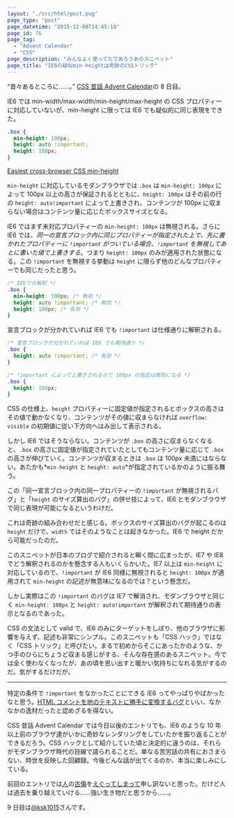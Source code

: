 ```yaml
---
layout: "./src/html/post.pug"
page_type: "post"
page_datetime: "2015-12-08T14:45:18"
page_id: 76
page_tag:
  - "Advent Calendar"
  - "CSS"
page_description: "みんなよく使ってたであろうあのスニペット"
page_title: "IE6の疑似min-heightは奇跡のCSSトリック"
---
```


“昔々あるところに……。” [CSS 昔話 Advent Calendar](http://www.adventar.org/calendars/723)の 8 日目。

IE6 では min-width/max-width/min-height/max-height の CSS プロパティーに対応していないが、min-height に限っては IE6 でも疑似的に同じ表現をできた。

<!-- prettier-ignore -->
```css
.box {
  min-height: 100px;
  height: auto !important;
  height: 100px;
}
```

[Easiest cross-browser CSS min-height](http://makezine.com/2008/03/21/easiest-crossbrowser-css-minhe/)

`min-height` に対応しているモダンブラウザでは `.box` は `min-height: 100px` によって 100px 以上の高さが保証されるとともに、`height: 100px` はその前の行の `height: auto!important` によって上書きされ、コンテンツが 100px に収まらない場合はコンテンツ量に応じたボックスサイズとなる。

IE6 ではまず未対応プロパティーの `min-height: 100px` は無視される。さらに IE6 では、_同一の宣言ブロック内に同じプロパティーが指定された上で、先に書かれたプロパティーに `!important` がついている場合、`!important` を無視してあとに書いた値で上書きする_。つまり `height: 100px` のみが適用された状態になる。この `!important` を無視する挙動は `height` に限らず他のどんなプロパティーでも同じだったと思う。

<!-- prettier-ignore -->
```css
/* IE6での解釈 */
.box {
  min-height: 100px; /* 無効 */
  height: auto !important; /* 無効 */
  height: 100px; /* 有効 */
}
```

宣言ブロックが分かれていれば IE6 でも `!important` は仕様通りに解釈される。

<!-- prettier-ignore -->
```css
/* 宣言ブロックが分かれていれば IE6 でも期待通り */
.box {
  height: auto !important; /* 有効 */
}

/* !important によって上書きされるので 100px の指定は無効になる */
.box {
  height: 100px;
}
```

CSS の仕様上、`height` プロパティーに固定値が指定されるとボックスの高さはその値で動かなくなり、コンテンツがその値に収まらなければ `overflow: visible` の初期値に従い下方向へはみ出して表示される。

しかし IE6 ではそうならない。コンテンツが `.box` の高さに収まらなくなると、`.box` の高さに固定値が指定されていたとしてもコンテンツ量に応じて `.box` の高さが伸びていく。コンテンツが収まるときは `.box` は 100px 未満にはならない。あたかも*`min-height` と `height: auto`*が指定されているかのように振る舞う。

この「同一宣言ブロック内の同一プロパティーの `!important` が無視されるバグ」と「`height` のサイズ算出のバグ」の併せ技によって、IE6 とモダンブラウザで同じ表現が可能になるというわけだ。

これは奇跡の組み合わせだと感じる。ボックスのサイズ算出のバグが起こるのは `height` だけで、`width` ではそのようなことは起きなかった。IE6 で height だから可能だったのだ。

このスニペットが日本のブログで紹介されると瞬く間に広まったが、IE7 や IE8 でどう解釈されるのかを懸念する人もいくらかいた。IE7 以上は `min-height` に対応しているので、`!important` が IE6 同様に無視されると `height: 100px` が適用されて `min-height` の記述が無意味になるのでは？という懸念だ。

しかし実際はこの `!important` のバグは IE7 で解消され、モダンブラウザと同じく `min-height: 100px` と `height: auto!important` が解釈されて期待通りの表示となるのであった。

CSS の文法として valid で、IE6 のみにターゲットをしぼり、他のブラウザに影響を与えず、記述も非常にシンプル。このスニペットも「CSS ハック」ではなく「CSS トリック」と呼びたい。まるで初めからそこにあったかのような、かつ手のひらにちょうど収まる感じがする、そんな存在感のあるスニペット。今では全く使わなくなったが、あの頃を思い出すと暖かい気持ちになれる気がするのだ。気がするだけだが。

---

特定の条件で `!important` をなかったことにできる IE6 ってやっぱりやばかったなと思う。[HTML コメントを地のテキストに勝手に変換するバグ](http://geckotang.tumblr.com/post/134334733431/ac2015-css-1)といい、なかなかの逸材だったと認めざるを得ない。

CSS 昔話 Advent Calendar では今日以後のエントリでも、IE6 のような 10 年以上前のブラウザ達がいかに奇妙なレンダリングをしていたかを振り返ることができるだろう。CSS ハックとして紹介していた頃と決定的に違うのは、それらがモダンブラウザ時代の目線で語られることだ。単なる苦労話の共有におさまらない、時世を反映した回顧録。今後どんな話が出てくるのか、本当に楽しみにしている。

前回のエントリでは[人](https://twitter.com/neotag/status/672601431472345088)の[古傷](https://twitter.com/neotag/status/672602727004770305)を[えぐってしまって](https://twitter.com/neotag/status/672602945142153216)申し訳ないと思った。だけど人は過去を乗り越えていける……強い生き物だと思うから……。

9 日目は[@ksk1015](http://www.adventar.org/users/1744)さんです。
